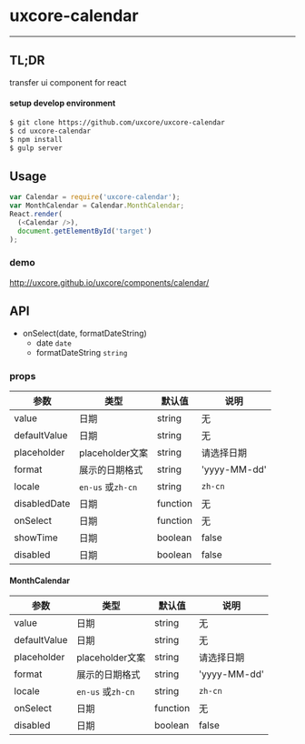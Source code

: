 # uxcore-calendar

---

## TL;DR

transfer ui component for react

#### setup develop environment

```sh
$ git clone https://github.com/uxcore/uxcore-calendar
$ cd uxcore-calendar
$ npm install
$ gulp server
```

## Usage

```js
var Calendar = require('uxcore-calendar');
var MonthCalendar = Calendar.MonthCalendar;
React.render(
  (<Calendar />),
  document.getElementById('target')
);
```

### demo
http://uxcore.github.io/uxcore/components/calendar/

## API
- onSelect(date, formatDateString)
    - date `date`
    - formatDateString `string`

### props

|参数|类型|默认值|说明|
|---|----|---|------|
|value|日期|string|无|
|defaultValue|日期|string|无|
|placeholder|placeholder文案|string|请选择日期|
|format|展示的日期格式|string|'yyyy-MM-dd'|
|locale|`en-us` 或`zh-cn`|string|`zh-cn`|
|disabledDate|日期|function|无|
|onSelect|日期|function|无|
|showTime|日期|boolean|false|
|disabled|日期|boolean|false|

#### MonthCalendar

|参数|类型|默认值|说明|
|---|----|---|------|
|value|日期|string|无|
|defaultValue|日期|string|无|
|placeholder|placeholder文案|string|请选择日期|
|format|展示的日期格式|string|'yyyy-MM-dd'|
|locale|`en-us` 或`zh-cn`|string|`zh-cn`|
|onSelect|日期|function|无|
|disabled|日期|boolean|false|
